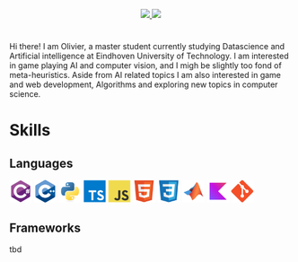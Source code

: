 <div id="header" align="center">

  <a href="https://www.linkedin.com/in/olivier-boeren-39a4a316b/"> <img src="https://img.shields.io/badge/LinkedIn-blue?logo=linkedin&logoColor=white&style=for-the-badge" height="25"/> </a>
  <a href="https://olivierboeren.nl"> <img src="https://img.shields.io/badge/portfolio-3ea12f?style=for-the-badge" height="25"/> </a>
</div>

# 
Hi there! I am Olivier, a master student currently studying Datascience and Artificial intelligence at Eindhoven University of Technology. I am interested in game playing AI and computer vision, and I migh be slightly too fond of meta-heuristics. Aside from AI related topics I am also interested in game and web development, Algorithms and exploring new topics in computer science.

# Skills
## Languages
<div>
    <img src="https://github.com/devicons/devicon/blob/master/icons/csharp/csharp-original.svg" title="C#" **alt="C#" width="40" height="40"/>
    <img src="https://github.com/devicons/devicon/blob/master/icons/cplusplus/cplusplus-original.svg" title="C++" **alt="C++" width="40" height="40"/>
    <img src="https://github.com/devicons/devicon/blob/master/icons/python/python-original.svg" title="Python" **alt="Python" width="40" height="40"/>
    <img src="https://github.com/devicons/devicon/blob/master/icons/typescript/typescript-original.svg" title="Typescript" **alt="Typescript" width="40" height="40"/>
    <img src="https://github.com/devicons/devicon/blob/master/icons/javascript/javascript-original.svg" title="Javascript" **alt="Javascript" width="40" height="40"/>
    <img src="https://github.com/devicons/devicon/blob/master/icons/html5/html5-original.svg" title="HTML" **alt="HTML" width="40" height="40"/>
    <img src="https://github.com/devicons/devicon/blob/master/icons/css3/css3-original.svg" title="CSS" **alt="CSS" width="40" height="40"/>
    <img src="https://github.com/devicons/devicon/blob/master/icons/matlab/matlab-original.svg" title="Matlab" **alt="Matlab" width="40" height="40"/>
    <img src="https://github.com/devicons/devicon/blob/master/icons/kotlin/kotlin-original.svg" title="Kotlin" **alt="Kotlin" width="40" height="40"/>
    <img src="https://github.com/devicons/devicon/blob/master/icons/git/git-original.svg" title="Git" **alt="Git" width="40" height="40"/>
</div>

## Frameworks
tbd


